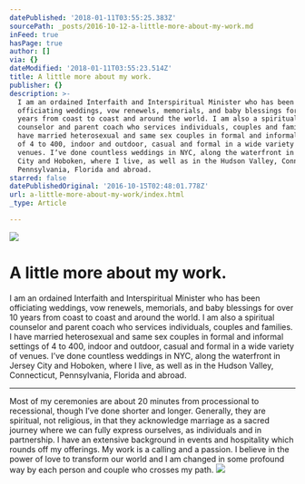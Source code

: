 ```yaml
---
datePublished: '2018-01-11T03:55:25.383Z'
sourcePath: _posts/2016-10-12-a-little-more-about-my-work.md
inFeed: true
hasPage: true
author: []
via: {}
dateModified: '2018-01-11T03:55:23.514Z'
title: A little more about my work.
publisher: {}
description: >-
  I am an ordained Interfaith and Interspiritual Minister who has been
  officiating weddings, vow renewels, memorials, and baby blessings for over 10
  years from coast to coast and around the world. I am also a spiritual
  counselor and parent coach who services individuals, couples and families. I
  have married heterosexual and same sex couples in formal and informal settings
  of 4 to 400, indoor and outdoor, casual and formal in a wide variety of
  venues. Iʼve done countless weddings in NYC, along the waterfront in Jersey
  City and Hoboken, where I live, as well as in the Hudson Valley, Connecticut,
  Pennsylvania, Florida and abroad.
starred: false
datePublishedOriginal: '2016-10-15T02:48:01.778Z'
url: a-little-more-about-my-work/index.html
_type: Article

---
```

![](https://the-grid-user-content.s3-us-west-2.amazonaws.com/5200054f-fb56-4134-a957-4b49aab8c49b.jpg)

# A little more about my work.

I am an ordained Interfaith and Interspiritual Minister who has been officiating weddings, vow renewels, memorials, and baby blessings for over 10 years from coast to coast and around the world. I am also a spiritual counselor and parent coach who services individuals, couples and families. I have married heterosexual and same sex couples in formal and informal settings of 4 to 400, indoor and outdoor, casual and formal in a wide variety of venues. Iʼve done countless weddings in NYC, along the waterfront in Jersey City and Hoboken, where I live, as well as in the Hudson Valley, Connecticut, Pennsylvania, Florida and abroad.

---

Most of my ceremonies are about 20 minutes from processional to recessional, though Iʼve done shorter and longer. Generally, they are spiritual, not religious, in that they acknowledge marriage as a sacred journey where we can fully express ourselves, as individuals and in partnership. I have an extensive background in events and hospitality which rounds off my offerings. My work is a calling and a passion. I believe in the power of love to transform our world and I am changed in some profound way by each person and couple who crosses my path.
![](https://the-grid-user-content.s3-us-west-2.amazonaws.com/494b5e33-5a8a-4dfb-84c3-1c85e79a6fe2.jpg)